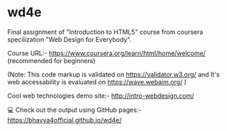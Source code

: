 # wd4e
Final assignment of "Introduction to HTML5" course from coursera specilization "Web Design for Everybody".

Course URL:- https://www.coursera.org/learn/html/home/welcome/ (recommended for beginners)


(Note: This code markup is validated on https://validator.w3.org/ and It's web accessability is evaluated on https://wave.webaim.org/ )

Cool web technologies demo site:- http://intro-webdesign.com/

💻 Check out the output using GitHub pages:- https://bhavya4official.github.io/wd4e/
